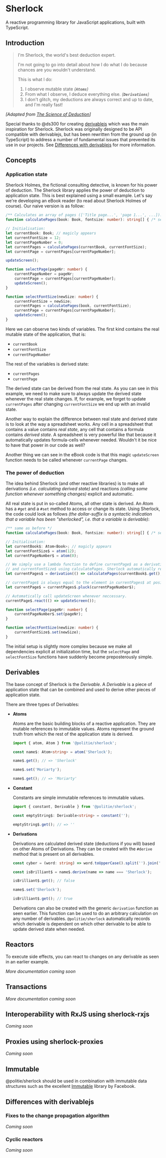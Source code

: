 # Sherlock

A reactive programming library for JavaScript applications, built with TypeScript.

## Introduction

> I'm Sherlock, the world's best deduction expert.
>
> I'm not going to go into detail about how I do what I do because chances are you wouldn't understand.
>
> This is what I do:
>
> 1. I observe mutable state *(**`Atoms`**)*
> 2. From what I observe, I deduce everything else. *(**`Derivations`**)*
> 3. I don't glitch, my deductions are always correct and up to date, and I'm really fast!

*[Adapted from [The Science of Deduction](http://www.thescienceofdeduction.co.uk/)]*

Special thanks to @ds300 for creating [derivablejs](https://github.com/ds300/derivablejs) which was the main inspiration for Sherlock. Sherlock was originally designed to be API compatible with derivablejs, but has been rewritten from the ground up (in TypeScript) to address a number of fundamental issues that prevented its use in our projects. See [Differences with derivablejs](#differences-with-derivablejs) for more information.

## Concepts

### Application state
Sherlock Holmes, the fictional consulting detective, is known for his power of deduction. The Sherlock library applies the power of deduction to application state. This is best explained using a small example. Let's say we're developing an eBook reader (to read about Sherlock Holmes of course). Our naive version is as follow:

```typescript
/** Calculates an array of pages (['Title page...', 'page 1...', ...]). */
function calculatePages(book: Book, fontsize: number): string[] { /* secret internal code. ;-) */ }

// Initialisation:
let currentBook: Book; // magicly appears
let currentFontSize = 12;
let currentPageNumber = 0;
let currentPages = calculatePages(currentBook, currentFontSize);
let currentPage = currentPages[currentPageNumber];

updateScreen();

function selectPage(pageNr: number) {
    currentPageNumber = pageNr;
    currentPage = currentPages[currentPageNumber];
    updateScreen();
}

function selectFontSize(newSize: number) {
    currentFontSize = newSize;
    currentPages = calculatePages(book, currentFontSize);
    currentPage = currentPages[currentPageNumber];
    updateScreen();
}
```

Here we can observe two kinds of variables. The first kind contains the real mutable state of the application, that is:
- `currentBook`
- `currentFontSize`
- `currentPageNumber`

The rest of the variables is derived state:
- `currentPages`
- `currentPage`

The derived state can be derived from the real state. As you can see in this example, we need to make sure to always update the derived state whenever the real state changes. If, for example, we forget to update `currentPages` after changing `currentFontSize` we end up with an invalid state.

Another way to explain the difference between real state and derived state is to look at the way a spreadsheet works. Any cell in a spreadsheet that contains a value contains *real state*, any cell that contains a formula contains *derived state*. A spreadsheet is very powerful like that because it automatically updates formula-cells whenever needed. Wouldn't it be nice to have that power in our code as well?

Another thing we can see in the eBook code is that this magic `updateScreen` function needs to be called whenever `currentPage` changes.

### The power of deduction
The idea behind Sherlock (and other reactive libraries) is to make all derivations *(i.e. calculating derived state)* and reactions *(calling some function whenever something changes)* explicit and automatic.

All real state is put in so-called Atoms, all other state is derived. An Atom has a `#get` and a `#set` method to access or change its state. Using Sherlock, the code could look as follows *(the dollar-suffix is a syntactic indication that a variable has been "sherlocked", i.e. that a variable is derivable)*:

```typescript
/** same as before */
function calculatePages(book: Book, fontsize: number): string[] { /* secret internal code. ;-) */ }

// Initialisation:
let currentBook$: Atom<Book>; // magicly appears
let currentFontSize$ = atom(12);
let currentPageNumber$ = atom(0);

// We simply use a lambda function to define currentPage$ as a derivation of currentBook$
// and currentFontSize$ using calculatePages. Sherlock automatically records all dependencies.
let currentPages$ = derivation(() => calculatePages(currentBook$.get(), currentFontSize$.get()));

// currentPage$ is always equal to the element in currentPages$ at position currentPageNumber$.
let currentPage$ = currentPages$.pluck(currentPageNumber$);

// Automatically call updateScreen whenever neccessary.
currentPage$.react(() => updateScreen());

function selectPage(pageNr: number) {
    currentPageNumber$.set(pageNr);
}

function selectFontSize(newSize: number) {
    currentFontSize$.set(newSize);
}
```

The initial setup is slightly more complex because we make all dependencies explicit at initialization time, but the `selectPage` and `selectFontSize` functions have suddenly become preposterously simple.

## Derivables

The base concept of Sherlock is the *Derivable*. A *Derivable* is a piece of application state that can be combined and used to derive other pieces of application state.

There are three types of Derivables:

- **Atoms**

    Atoms are the basic building blocks of a reactive application. They are mutable references to immutable values. Atoms represent the ground truth from which the rest of the application state is derived.

    ```typescript
    import { atom, Atom } from '@politie/sherlock';

    const name$: Atom<string> = atom('Sherlock');

    name$.get(); // => 'Sherlock'

    name$.set('Moriarty');

    name$.get(); // => 'Moriarty'
    ```

- **Constant**

    Constants are simple immutable references to immutable values.

    ```typescript
    import { constant, Derivable } from '@politie/sherlock';

    const emptyString$: Derivable<string> = constant('');

    emptyString$.get(); // => ''
    ```

- **Derivations**

    Derivations are calculated derived state (deductions if you will) based on other Atoms of Derivations. They can be created with the `#derive` method that is present on all derivables.

    ```typescript
    const cyber = (word: string) => word.toUpperCase().split('').join(' ');

    const isBrilliant$ = name$.derive(name => name === 'Sherlock');

    isBrilliant$.get(); // false

    name$.set('Sherlock');

    isBrilliant$.get(); // true
    ```

    Derivations can also be created with the generic `derivation` function as seen earlier. This function can be used to do an arbitrary calculation on any number of derivables. `@politie/sherlock` automatically records which derivable is dependent on which other derivable to be able to update derived state when needed.

## Reactors

To execute side effects, you can react to changes on any derivable as seen in an earlier example.

*More documentation coming soon*


## Transactions

*More documentation coming soon*

## Interoperability with RxJS using sherlock-rxjs

*Coming soon*

## Proxies using sherlock-proxies

*Coming soon*

## Immutable

@politie/sherlock should be used in combination with immutable data structures such as the excellent [Immutable](https://facebook.github.io/immutable-js/) library by Facebook.

## Differences with derivablejs
### Fixes to the change propagation algorithm
*Coming soon*
### Cyclic reactors
*Coming soon*
